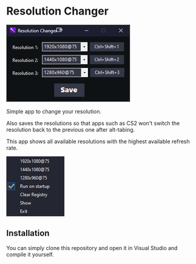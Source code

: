 # Resolution Changer

![App Screenshot](resources/screenshots/res_changer_screen.png)

Simple app to change your resolution.

Also saves the resolutions so that apps such as CS2 won't switch the resolution back to the previous one after alt-tabing.

This app shows all available resolutions with the highest available refresh rate.

![Context Menu Screenshot](resources/screenshots/res_changer_context_menu.png)


## Installation

You can simply clone this repository and open it in Visual Studio and compile it yourself.
